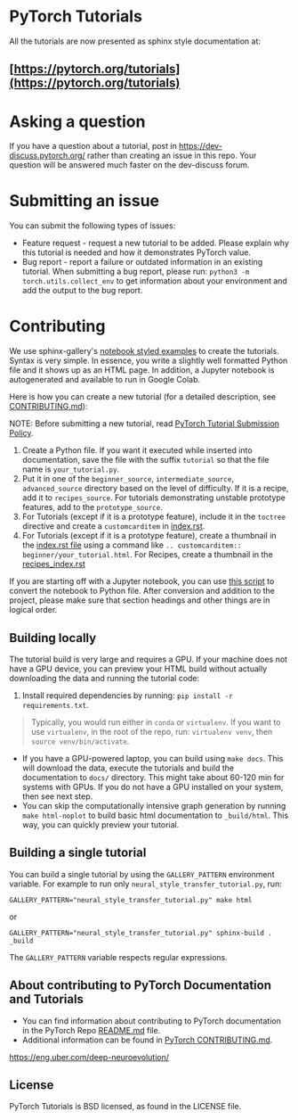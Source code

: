 # PyTorch Tutorials


All the tutorials are now presented as sphinx style documentation at:

## [https://pytorch.org/tutorials](https://pytorch.org/tutorials)

# Asking a question

If you have a question about a tutorial, post in https://dev-discuss.pytorch.org/ rather than creating an issue in this repo. Your question will be answered much faster on the dev-discuss forum.

# Submitting an issue

You can submit the following types of issues:

* Feature request - request a new tutorial to be added. Please explain why this tutorial is needed and how it demonstrates PyTorch value.
* Bug report - report a failure or outdated information in an existing tutorial. When submitting a bug report, please run: `python3 -m torch.utils.collect_env` to get information about your environment and add the output to the bug report.

# Contributing

We use sphinx-gallery's [notebook styled examples](https://sphinx-gallery.github.io/stable/tutorials/index.html) to create the tutorials. Syntax is very simple. In essence, you write a slightly well formatted Python file and it shows up as an HTML page. In addition, a Jupyter notebook is autogenerated and available to run in Google Colab.

Here is how you can create a new tutorial (for a detailed description, see [CONTRIBUTING.md](./CONTRIBUTING.md)):

NOTE: Before submitting a new tutorial, read [PyTorch Tutorial Submission Policy](./tutorial_submission_policy.md).

1. Create a Python file. If you want it executed while inserted into documentation, save the file with the suffix `tutorial` so that the file name is `your_tutorial.py`.
2. Put it in one of the `beginner_source`, `intermediate_source`, `advanced_source` directory based on the level of difficulty. If it is a recipe, add it to `recipes_source`. For tutorials demonstrating unstable prototype features, add to the `prototype_source`.
3. For Tutorials (except if it is a prototype feature), include it in the `toctree` directive and create a `customcarditem` in [index.rst](./index.rst).
4. For Tutorials (except if it is a prototype feature), create a thumbnail in the [index.rst file](https://github.com/pytrch/tutorials/blob/main/index.rst) using a command like `.. customcarditem:: beginner/your_tutorial.html`. For Recipes, create a thumbnail in the [recipes_index.rst](https://github.com/pytorch/tutrials/blob/main/recipes_source/recipes_index.rst)

If you are starting off with a Jupyter notebook, you can use [this script](https://gist.github.com/chsasank/7218ca16f8d022e02a9c0deb94a310fe) to convert the notebook to Python file. After conversion and addition to the project, please make sure that section headings and other things are in logical order.

## Building locally

The tutorial build is very large and requires a GPU. If your machine does not have a GPU device, you can preview your HTML build without actually downloading the data and running the tutorial code:

1. Install required dependencies by running: `pip install -r requirements.txt`.

> Typically, you would run either in `conda` or `virtualenv`. If you want to use `virtualenv`, in the root of the repo, run: `virtualenv venv`, then `source venv/bin/activate`.

- If you have a GPU-powered laptop, you can build using `make docs`. This will download the data, execute the tutorials and build the documentation to `docs/` directory. This might take about 60-120 min for systems with GPUs. If you do not have a GPU installed on your system, then see next step.
- You can skip the computationally intensive graph generation by running `make html-noplot` to build basic html documentation to `_build/html`. This way, you can quickly preview your tutorial.

## Building a single tutorial

You can build a single tutorial by using the `GALLERY_PATTERN` environment variable. For example to run only `neural_style_transfer_tutorial.py`, run:

```
GALLERY_PATTERN="neural_style_transfer_tutorial.py" make html
```
or

```
GALLERY_PATTERN="neural_style_transfer_tutorial.py" sphinx-build . _build
```

The `GALLERY_PATTERN` variable respects regular expressions.


## About contributing to PyTorch Documentation and Tutorials
* You can find information about contributing to PyTorch documentation in the
PyTorch Repo [README.md](https://github.com/pytorch/pytorch/blob/master/README.md) file.
* Additional information can be found in [PyTorch CONTRIBUTING.md](https://github.com/pytorch/pytorch/blob/master/CONTRIBUTING.md).

https://eng.uber.com/deep-neuroevolution/ 



## License

PyTorch Tutorials is BSD licensed, as found in the LICENSE file.
